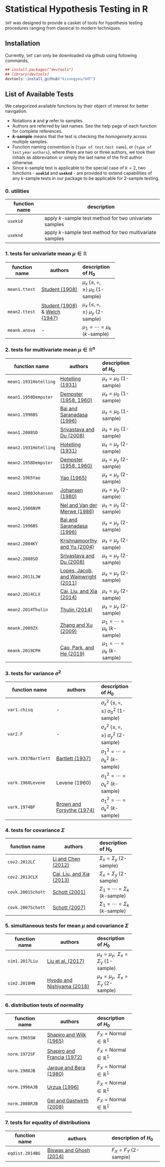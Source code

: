 
<!-- README.md is generated from README.Rmd. Please edit that file -->
Statistical Hypothesis Testing in R
===================================

`SHT` was designed to provide a casket of tools for hypothesis testing procedures ranging from classical to modern techniques.

Installation
------------

Currently, `SHT` can only be downloaded via github using following commands,

``` r
## install.packages("devtools")
## library(devtools)
devtools::install_github("kisungyou/SHT")
```

List of Available Tests
-----------------------

We categorized available functions by their object of interest for better navigation.

-   Notations ***x*** and ***y*** refer to samples.
-   Authors are referred by last names. See the help page of each function for complete references.
-   ***k*-sample** means that the test is checking the *homogeneity* across multiple samples.
-   Function naming convention is {`type of test`.`test name`}, or {`type of test`.`year` `authors`}, where there are two or three authors, we took their initials as abbreviation or simply the last name of the first author otherwise.
-   Since *k*-sample test is applicable to the special case of *k* = 2, two functions - **`usek1d`** and **`useknd`** - are provided to extend capabilities of any *k*-sample tests in our package to be applicable for 2-sample testing.

### 0. utilities

| function name | description                                               |
|---------------|-----------------------------------------------------------|
| `usek1d`      | apply *k*-sample test method for two univariate samples   |
| `useknd`      | apply *k*-sample test method for two multivariate samples |

### 1. tests for univariate mean *μ* ∈ ℝ

<table style="width:71%;">
<colgroup>
<col width="11%" />
<col width="34%" />
<col width="25%" />
</colgroup>
<thead>
<tr class="header">
<th>function name</th>
<th>authors</th>
<th align="left">description of <span class="math inline"><em>H</em><sub>0</sub></span></th>
</tr>
</thead>
<tbody>
<tr class="odd">
<td><code>mean1.ttest</code></td>
<td><a href="https://www.jstor.org/stable/2331554">Student (1908)</a></td>
<td align="left"><span class="math inline"><em>μ</em><sub><em>x</em></sub> {≤, =, ≥} <em>μ</em><sub>0</sub></span> (1-sample)</td>
</tr>
<tr class="even">
<td><code>mean2.ttest</code></td>
<td><a href="https://www.jstor.org/stable/2331554">Student (1908)</a> &amp; <a href="https://doi.org/10.1093/biomet/34.1-2.28">Welch (1947)</a></td>
<td align="left"><span class="math inline"><em>μ</em><sub><em>x</em></sub> {≤, =, ≥} <em>μ</em><sub><em>y</em></sub></span> (2-sample)</td>
</tr>
<tr class="odd">
<td><code>meank.anova</code></td>
<td>-</td>
<td align="left"><span class="math inline"><em>μ</em><sub>1</sub> = ⋯ = <em>μ</em><sub><em>k</em></sub></span> (<span class="math inline"><em>k</em></span>-sample)</td>
</tr>
</tbody>
</table>

### 2. tests for multivariate mean *μ* ∈ ℝ<sup>*n*</sup>

<table style="width:82%;">
<colgroup>
<col width="22%" />
<col width="34%" />
<col width="25%" />
</colgroup>
<thead>
<tr class="header">
<th>function name</th>
<th>authors</th>
<th align="left">description of <span class="math inline"><em>H</em><sub>0</sub></span></th>
</tr>
</thead>
<tbody>
<tr class="odd">
<td><code>mean1.1931Hotelling</code></td>
<td><a href="https://projecteuclid.org/euclid.aoms/1177732979">Hotelling (1931)</a></td>
<td align="left"><span class="math inline"><em>μ</em><sub><em>x</em></sub> = <em>μ</em><sub>0</sub></span> (1-sample)</td>
</tr>
<tr class="even">
<td><code>mean1.1958Dempster</code></td>
<td><a href="https://projecteuclid.org/euclid.aoms/1177706437">Dempster (1958, 1960)</a></td>
<td align="left"><span class="math inline"><em>μ</em><sub><em>x</em></sub> = <em>μ</em><sub>0</sub></span> (1-sample)</td>
</tr>
<tr class="odd">
<td><code>mean1.1996BS</code></td>
<td><a href="http://www3.stat.sinica.edu.tw/statistica/j6n2/j6n21/j6n21.htm">Bai and Saranadasa (1996)</a></td>
<td align="left"><span class="math inline"><em>μ</em><sub><em>x</em></sub> = <em>μ</em><sub>0</sub></span> (1-sample)</td>
</tr>
<tr class="even">
<td><code>mean1.2008SD</code></td>
<td><a href="https://doi.org/10.1016/j.jmva.2006.11.002">Srivastava and Du (2008)</a></td>
<td align="left"><span class="math inline"><em>μ</em><sub><em>x</em></sub> = <em>μ</em><sub>0</sub></span> (1-sample)</td>
</tr>
<tr class="odd">
<td><code>mean2.1931Hotelling</code></td>
<td><a href="https://projecteuclid.org/euclid.aoms/1177732979">Hotelling (1931)</a></td>
<td align="left"><span class="math inline"><em>μ</em><sub><em>x</em></sub> = <em>μ</em><sub><em>y</em></sub></span> (2-sample)</td>
</tr>
<tr class="even">
<td><code>mean2.1958Dempster</code></td>
<td><a href="https://projecteuclid.org/euclid.aoms/1177706437">Dempster (1958, 1960)</a></td>
<td align="left"><span class="math inline"><em>μ</em><sub><em>x</em></sub> = <em>μ</em><sub><em>y</em></sub></span> (2-sample)</td>
</tr>
<tr class="odd">
<td><code>mean2.1965Yao</code></td>
<td><a href="https://www.jstor.org/stable/2333819">Yao (1965)</a></td>
<td align="left"><span class="math inline"><em>μ</em><sub><em>x</em></sub> = <em>μ</em><sub><em>y</em></sub></span> (2-sample)</td>
</tr>
<tr class="even">
<td><code>mean2.1980Johansen</code></td>
<td><a href="https://doi.org/10.1093/biomet/67.1.85">Johansen (1980)</a></td>
<td align="left"><span class="math inline"><em>μ</em><sub><em>x</em></sub> = <em>μ</em><sub><em>y</em></sub></span> (2-sample)</td>
</tr>
<tr class="odd">
<td><code>mean2.1986NVM</code></td>
<td><a href="https://doi.org/10.1080/03610928608829342">Nel and Van der Merwe (1986)</a></td>
<td align="left"><span class="math inline"><em>μ</em><sub><em>x</em></sub> = <em>μ</em><sub><em>y</em></sub></span> (2-sample)</td>
</tr>
<tr class="even">
<td><code>mean2.1996BS</code></td>
<td><a href="http://www3.stat.sinica.edu.tw/statistica/j6n2/j6n21/j6n21.htm">Bai and Saranadasa (1996)</a></td>
<td align="left"><span class="math inline"><em>μ</em><sub><em>x</em></sub> = <em>μ</em><sub><em>y</em></sub></span> (2-sample)</td>
</tr>
<tr class="odd">
<td><code>mean2.2004KY</code></td>
<td><a href="https://doi.org/10.1016/j.spl.2003.10.012">Krishnamoorthy and Yu (2004)</a></td>
<td align="left"><span class="math inline"><em>μ</em><sub><em>x</em></sub> = <em>μ</em><sub><em>y</em></sub></span> (2-sample)</td>
</tr>
<tr class="even">
<td><code>mean2.2008SD</code></td>
<td><a href="https://doi.org/10.1016/j.jmva.2006.11.002">Srivastava and Du (2008)</a></td>
<td align="left"><span class="math inline"><em>μ</em><sub><em>x</em></sub> = <em>μ</em><sub><em>y</em></sub></span> (2-sample)</td>
</tr>
<tr class="odd">
<td><code>mean2.2011LJW</code></td>
<td><a href="https://papers.nips.cc/paper/4260-a-more-powerful-two-sample-test-in-high-dimensions-using-random-projection">Lopes, Jacob, and Wainwright (2011)</a></td>
<td align="left"><span class="math inline"><em>μ</em><sub><em>x</em></sub> = <em>μ</em><sub><em>y</em></sub></span> (2-sample)</td>
</tr>
<tr class="even">
<td><code>mean2.2014CLX</code></td>
<td><a href="https://doi.org/10.1111/rssb.12034">Cai, Liu, and Xia (2014)</a></td>
<td align="left"><span class="math inline"><em>μ</em><sub><em>x</em></sub> = <em>μ</em><sub><em>y</em></sub></span> (2-sample)</td>
</tr>
<tr class="odd">
<td><code>mean2.2014Thulin</code></td>
<td><a href="https://doi.org/10.1016/j.csda.2013.12.003">Thulin (2014)</a></td>
<td align="left"><span class="math inline"><em>μ</em><sub><em>x</em></sub> = <em>μ</em><sub><em>y</em></sub></span> (2-sample)</td>
</tr>
<tr class="even">
<td><code>meank.2009ZX</code></td>
<td><a href="https://doi.org/10.1007/s11425-009-0091-x">Zhang and Xu (2009)</a></td>
<td align="left"><span class="math inline"><em>μ</em><sub>1</sub> = ⋯ = <em>μ</em><sub><em>k</em></sub></span> (<span class="math inline"><em>k</em></span>-sample)</td>
</tr>
<tr class="odd">
<td><code>meank.2019CPH</code></td>
<td><a href="https://doi.org/10.1016/j.jspi.2018.12.002">Cao, Park, and He (2019)</a></td>
<td align="left"><span class="math inline"><em>μ</em><sub>1</sub> = ⋯ = <em>μ</em><sub><em>k</em></sub></span> (<span class="math inline"><em>k</em></span>-sample)</td>
</tr>
</tbody>
</table>

### 3. tests for variance *σ*<sup>2</sup>

<table style="width:82%;">
<colgroup>
<col width="22%" />
<col width="34%" />
<col width="25%" />
</colgroup>
<thead>
<tr class="header">
<th>function name</th>
<th>authors</th>
<th align="left">description of <span class="math inline"><em>H</em><sub>0</sub></span></th>
</tr>
</thead>
<tbody>
<tr class="odd">
<td><code>var1.chisq</code></td>
<td>-</td>
<td align="left"><span class="math inline"><em>σ</em><sub><em>x</em></sub><sup>2</sup> {≤, =, ≥} <em>σ</em><sub>0</sub><sup>2</sup></span> (1-sample)</td>
</tr>
<tr class="even">
<td><code>var2.F</code></td>
<td>-</td>
<td align="left"><span class="math inline"><em>σ</em><sub><em>x</em></sub><sup>2</sup> {≤, =, ≥} <em>σ</em><sub><em>y</em></sub><sup>2</sup></span> (2-sample)</td>
</tr>
<tr class="odd">
<td><code>vark.1937Bartlett</code></td>
<td><a href="https://doi.org/10.1098/rspa.1937.0109">Bartlett (1937)</a></td>
<td align="left"><span class="math inline"><em>σ</em><sub>1</sub><sup>2</sup> = ⋯ = <em>σ</em><sub><em>k</em></sub><sup>2</sup></span> (<span class="math inline"><em>k</em></span>-sample)</td>
</tr>
<tr class="even">
<td><code>vark.1960Levene</code></td>
<td>Levene (1960)</td>
<td align="left"><span class="math inline"><em>σ</em><sub>1</sub><sup>2</sup> = ⋯ = <em>σ</em><sub><em>k</em></sub><sup>2</sup></span> (<span class="math inline"><em>k</em></span>-sample)</td>
</tr>
<tr class="odd">
<td><code>vark.1974BF</code></td>
<td><a href="https://www.jstor.org/stable/2285659">Brown and Forsythe (1974)</a></td>
<td align="left"><span class="math inline"><em>σ</em><sub>1</sub><sup>2</sup> = ⋯ = <em>σ</em><sub><em>k</em></sub><sup>2</sup></span> (<span class="math inline"><em>k</em></span>-sample)</td>
</tr>
</tbody>
</table>

### 4. tests for covariance *Σ*

<table style="width:82%;">
<colgroup>
<col width="22%" />
<col width="34%" />
<col width="25%" />
</colgroup>
<thead>
<tr class="header">
<th>function name</th>
<th>authors</th>
<th align="left">description of <span class="math inline"><em>H</em><sub>0</sub></span></th>
</tr>
</thead>
<tbody>
<tr class="odd">
<td><code>cov2.2012LC</code></td>
<td><a href="https://projecteuclid.org/euclid.aos/1338515142">Li and Chen (2012)</a></td>
<td align="left"><span class="math inline"><em>Σ</em><sub><em>x</em></sub> = <em>Σ</em><sub><em>y</em></sub></span> (2-sample)</td>
</tr>
<tr class="even">
<td><code>cov2.2013CLX</code></td>
<td><a href="https://doi.org/10.1080/01621459.2012.758041">Cai, Liu, and Xia (2013)</a></td>
<td align="left"><span class="math inline"><em>Σ</em><sub><em>x</em></sub> = <em>Σ</em><sub><em>y</em></sub></span> (2-sample)</td>
</tr>
<tr class="odd">
<td><code>covk.2001Schott</code></td>
<td><a href="https://doi.org/10.1016/j.csda.2007.03.004">Schott (2001)</a></td>
<td align="left"><span class="math inline"><em>Σ</em><sub>1</sub> = ⋯ = <em>Σ</em><sub><em>k</em></sub></span> (<span class="math inline"><em>k</em></span>-sample)</td>
</tr>
<tr class="even">
<td><code>covk.2007Schott</code></td>
<td><a href="https://doi.org/10.1016/j.csda.2007.03.004">Schott (2007)</a></td>
<td align="left"><span class="math inline"><em>Σ</em><sub>1</sub> = ⋯ = <em>Σ</em><sub><em>k</em></sub></span> (<span class="math inline"><em>k</em></span>-sample)</td>
</tr>
</tbody>
</table>

### 5. simultaneous tests for mean *μ* and covariance *Σ*

<table style="width:82%;">
<colgroup>
<col width="22%" />
<col width="34%" />
<col width="25%" />
</colgroup>
<thead>
<tr class="header">
<th>function name</th>
<th>authors</th>
<th align="left">description of <span class="math inline"><em>H</em><sub>0</sub></span></th>
</tr>
</thead>
<tbody>
<tr class="odd">
<td><code>sim1.2017Liu</code></td>
<td><a href="https://doi.org/10.1016/j.jspi.2017.03.009">Liu et al. (2017)</a></td>
<td align="left"><span class="math inline"><em>μ</em><sub><em>x</em></sub> = <em>μ</em><sub><em>y</em></sub>,  <em>Σ</em><sub><em>x</em></sub> = <em>Σ</em><sub><em>y</em></sub></span> (1-sample)</td>
</tr>
<tr class="even">
<td><code>sim2.2018HN</code></td>
<td><a href="https://doi.org/10.1007/s11749-017-0567-x">Hyodo and Nishiyama (2018)</a></td>
<td align="left"><span class="math inline"><em>μ</em><sub><em>x</em></sub> = <em>μ</em><sub><em>y</em></sub>,  <em>Σ</em><sub><em>x</em></sub> = <em>Σ</em><sub><em>y</em></sub></span> (2-sample)</td>
</tr>
</tbody>
</table>

### 6. distribution tests of normality

<table style="width:82%;">
<colgroup>
<col width="22%" />
<col width="34%" />
<col width="25%" />
</colgroup>
<thead>
<tr class="header">
<th>function name</th>
<th>authors</th>
<th align="left">description of <span class="math inline"><em>H</em><sub>0</sub></span></th>
</tr>
</thead>
<tbody>
<tr class="odd">
<td><code>norm.1965SW</code></td>
<td><a href="https://doi.org/10.1093/biomet/52.3-4.591">Shapiro and Wilk (1965)</a></td>
<td align="left"><span class="math inline"><em>F</em><sub><em>X</em></sub> = Normal ∈ ℝ<sup>1</sup></span></td>
</tr>
<tr class="even">
<td><code>norm.1972SF</code></td>
<td><a href="https://doi.org/10.1080/01621459.1972.10481232">Shapiro and Francia (1972)</a></td>
<td align="left"><span class="math inline"><em>F</em><sub><em>X</em></sub> = Normal ∈ ℝ<sup>1</sup></span></td>
</tr>
<tr class="odd">
<td><code>norm.1980JB</code></td>
<td><a href="https://doi.org/10.1016/0165-1765(80)90024-5">Jarque and Bera (1980)</a></td>
<td align="left"><span class="math inline"><em>F</em><sub><em>X</em></sub> = Normal ∈ ℝ<sup>1</sup></span></td>
</tr>
<tr class="even">
<td><code>norm.1996AJB</code></td>
<td><a href="https://doi.org/10.1016/S0165-1765(96)00923-8">Urzua (1996)</a></td>
<td align="left"><span class="math inline"><em>F</em><sub><em>X</em></sub> = Normal ∈ ℝ<sup>1</sup></span></td>
</tr>
<tr class="odd">
<td><code>norm.2008RJB</code></td>
<td><a href="https://doi.org/10.1016/j.econlet.2007.05.022">Gel and Gastwirth (2008)</a></td>
<td align="left"><span class="math inline"><em>F</em><sub><em>X</em></sub> = Normal ∈ ℝ<sup>1</sup></span></td>
</tr>
</tbody>
</table>

### 7. tests for equality of distributions

| function name   | authors                                                               | description of *H*<sub>0</sub>                   |
|-----------------|-----------------------------------------------------------------------|:-------------------------------------------------|
| `eqdist.2014BG` | [Biswas and Ghosh (2014)](https://doi.org/10.1016/j.jmva.2013.09.004) | *F*<sub>*X*</sub> = *F*<sub>*Y*</sub> (2-sample) |

<!---
your comment goes here
and here
| `cov1.mxPBF`  | - | $\Sigma_x = \Sigma_0$ (1-sample) |
| `cov2.mxPBF`    | - | $\Sigma_x = \Sigma_y$ (2-sample) |
| `mean2.mxPBF` | - | $\mu_x = \mu_y$ (2-sample) |
-->
